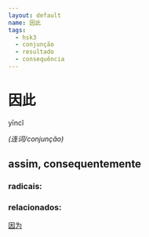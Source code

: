```yaml
--- 
layout: default
name: 因此 
tags: 
  - hsk3
  - conjunção
  - resultado
  - consequência
--- 
```

# 因此 
yīncǐ  
 
*(连词/conjunção)*  
## assim, consequentemente 
### radicais: 
### relacionados: 
[因为](/zhengshidu/hsk2/因为)  
